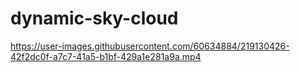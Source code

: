﻿# dynamic-sky-cloud
 
 


https://user-images.githubusercontent.com/60634884/219130426-42f2dc0f-a7c7-41a5-b1bf-429a1e281a9a.mp4

